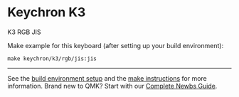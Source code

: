 # Keychron K3
K3 RGB JIS

Make example for this keyboard (after setting up your build environment):

    make keychron/k3/rgb/jis:jis

* * *
See the [build environment setup](https://docs.qmk.fm/#/getting_started_build_tools) and the [make instructions](https://docs.qmk.fm/#/getting_started_make_guide) for more information. Brand new to QMK? Start with our [Complete Newbs Guide](https://docs.qmk.fm/#/newbs).
